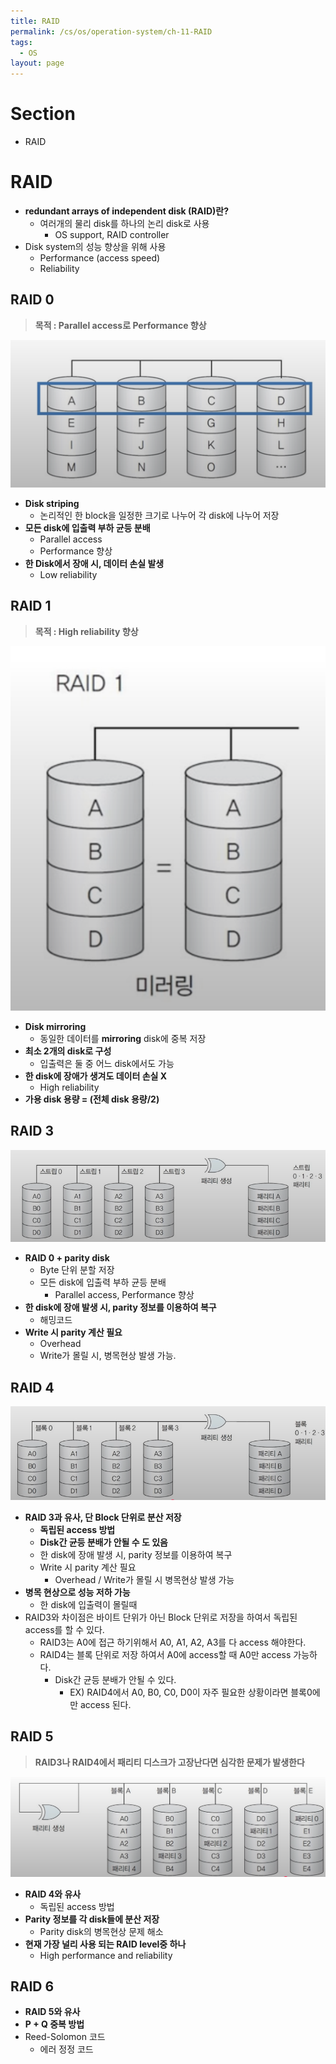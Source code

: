 ```yaml
---
title: RAID
permalink: /cs/os/operation-system/ch-11-RAID
tags:
  - OS
layout: page
---
```


# Section

- RAID

# RAID

- **redundant arrays of independent disk (RAID)란?**
	- 여러개의 물리 disk를 하나의 논리 disk로 사용
		- OS support, RAID controller
- Disk system의 성능 향상을 위해 사용
	- Performance (access speed)
	- Reliability

## RAID 0

> **목적 : Parallel access로 Performance 향상**

![](/assets/os-file-system-image07.png)

- **Disk striping** 
	- 논리적인 한 block을 일정한 크기로 나누어 각 disk에 나누어 저장
- **모든 disk에 입출력 부하 균등 분배** 
	- Parallel access
	- Performance 향상
- **한 Disk에서 장애 시, 데이터 손실 발생** 
	- Low reliability

## RAID 1

> **목적 : High reliability 향상**

![](/assets/os-file-system-image08.png)

- **Disk mirroring** 
	- 동일한 데이터를 **mirroring** disk에 중복 저장
- **최소 2개의 disk로 구성** 
	- 입출력은 둘 중 어느 disk에서도 가능
- **한 disk에 장애가 생겨도 데이터 손실 X** 
	- High reliability
- **가용 disk 용량 = (전체 disk 용량/2)** 


## RAID 3

![](/assets/os-file-system-image09.png)

- **RAID 0 + parity disk** 
	- Byte 단위 분할 저장
	- 모든 disk에 입출력 부하 균등 분배
		- Parallel access, Performance 향상
- **한 disk에 장애 발생 시, parity 정보를 이용하여 복구**
	- 해밍코드
- **Write 시 parity 계산 필요** 
	- Overhead
	- Write가 몰릴 시, 병목현상 발생 가능.

## RAID 4

![](/assets/os-file-system-image10.png)

- **RAID 3과 유사, 단 Block 단위로 분산 저장** 
	- **독립된 access 방법**
	- **Disk간 균등 분배가 안될 수 도 있음**
	- 한 disk에 장애 발생 시, parity 정보를 이용하여 복구
	- Write 시 parity 계산 필요
		- Overhead / Write가 몰릴 시 병목현상 발생 가능
- **병목 현상으로 성능 저하 가능** 
	- 한 disk에 입출력이 몰릴때
- RAID3와 차이점은 바이트 단위가 아닌 Block 단위로 저장을 하여서 독립된 access를 할 수 있다.
	- RAID3는 A0에 접근 하기위해서 A0, A1, A2, A3를 다 access 해야한다.
	- RAID4는 블록 단위로 저장 하여서 A0에 access할 때 A0만 access 가능하다.
		- Disk간 균등 분배가 안될 수 있다.
			- EX) RAID4에서 A0, B0, C0, D0이 자주 필요한 상황이라면 블록0에만 access 된다.

## RAID 5

> **RAID3나 RAID4에서 패리티 디스크가 고장난다면 심각한 문제가 발생한다** 

![](/assets/os-file-system-image11.png)

- **RAID 4와 유사** 
	- 독립된 access 방법
- **Parity 정보를 각 disk들에 분산 저장** 
	- Parity disk의 병목현상 문제 해소
- **현재 가장 널리 사용 되는 RAID level중 하나** 
	- High performance and reliability

## RAID 6

- **RAID 5와 유사** 
- **P + Q 중복 방법** 
- Reed-Solomon 코드
	- 에러 정정 코드

